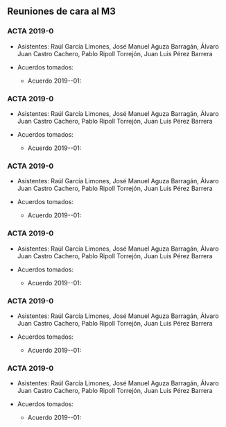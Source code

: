 ## Reuniones de cara al M3

### ACTA 2019-0

* Asistentes: Raúl García Limones, José Manuel Aguza Barragán, Álvaro Juan Castro Cachero, Pablo Ripoll Torrejón, Juan Luis Pérez Barrera 

* Acuerdos tomados:

    * Acuerdo 2019--01: 
    
### ACTA 2019-0

* Asistentes: Raúl García Limones, José Manuel Aguza Barragán, Álvaro Juan Castro Cachero, Pablo Ripoll Torrejón, Juan Luis Pérez Barrera 

* Acuerdos tomados:

    * Acuerdo 2019--01:
    
### ACTA 2019-0

* Asistentes: Raúl García Limones, José Manuel Aguza Barragán, Álvaro Juan Castro Cachero, Pablo Ripoll Torrejón, Juan Luis Pérez Barrera 

* Acuerdos tomados:

    * Acuerdo 2019--01:
    
### ACTA 2019-0

* Asistentes: Raúl García Limones, José Manuel Aguza Barragán, Álvaro Juan Castro Cachero, Pablo Ripoll Torrejón, Juan Luis Pérez Barrera 

* Acuerdos tomados:

    * Acuerdo 2019--01:
    
### ACTA 2019-0

* Asistentes: Raúl García Limones, José Manuel Aguza Barragán, Álvaro Juan Castro Cachero, Pablo Ripoll Torrejón, Juan Luis Pérez Barrera 

* Acuerdos tomados:

    * Acuerdo 2019--01:
    
### ACTA 2019-0

* Asistentes: Raúl García Limones, José Manuel Aguza Barragán, Álvaro Juan Castro Cachero, Pablo Ripoll Torrejón, Juan Luis Pérez Barrera 

* Acuerdos tomados:

    * Acuerdo 2019--01:

